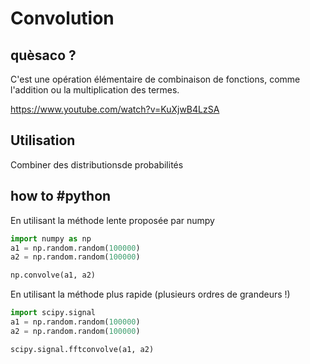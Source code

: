 # Convolution

## quèsaco ?

C'est une opération élémentaire de combinaison de fonctions, comme l'addition ou la multiplication des termes.

https://www.youtube.com/watch?v=KuXjwB4LzSA

## Utilisation

Combiner des distributionsde probabilités

## how to #python

En utilisant la méthode lente proposée par numpy

```python
import numpy as np
a1 = np.random.random(100000)
a2 = np.random.random(100000)

np.convolve(a1, a2)
```

En utilisant la méthode plus rapide (plusieurs ordres de grandeurs !)

```python
import scipy.signal
a1 = np.random.random(100000)
a2 = np.random.random(100000)

scipy.signal.fftconvolve(a1, a2)
```
